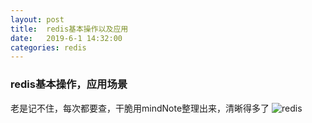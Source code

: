 ```yaml
---
layout: post
title:  redis基本操作以及应用
date:   2019-6-1 14:32:00
categories: redis
---
```

### redis基本操作，应用场景
老是记不住，每次都要查，干脆用mindNote整理出来，清晰得多了
![redis](https://raw.githubusercontent.com/QuietListener/quietlistener.github.io/master/images/redis.png)